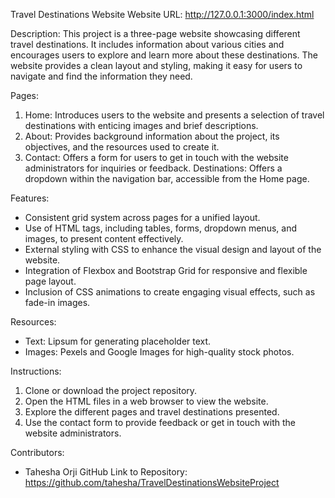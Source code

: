 Travel Destinations Website
Website URL: http://127.0.0.1:3000/index.html

Description:
This project is a three-page website showcasing different travel destinations. It includes information about various cities and encourages users to explore and learn more about these destinations. The website provides a clean layout and styling, making it easy for users to navigate and find the information they need.

Pages:
1. Home: Introduces users to the website and presents a selection of travel destinations with enticing images and brief descriptions.
2. About: Provides background information about the project, its objectives, and the resources used to create it.
3. Contact: Offers a form for users to get in touch with the website administrators for inquiries or feedback.
Destinations: Offers a dropdown within the navigation bar, accessible from the Home page.

Features:
- Consistent grid system across pages for a unified layout.
- Use of HTML tags, including tables, forms, dropdown menus, and images, to present content effectively.
- External styling with CSS to enhance the visual design and layout of the website.
- Integration of Flexbox and Bootstrap Grid for responsive and flexible page layout.
- Inclusion of CSS animations to create engaging visual effects, such as fade-in images.

Resources:
- Text: Lipsum for generating placeholder text.
- Images: Pexels and Google Images for high-quality stock photos.

Instructions:
1. Clone or download the project repository.
2. Open the HTML files in a web browser to view the website.
3. Explore the different pages and travel destinations presented.
4. Use the contact form to provide feedback or get in touch with the website administrators.

Contributors:
- Tahesha Orji
GitHub Link to Repository: https://github.com/tahesha/TravelDestinationsWebsiteProject

